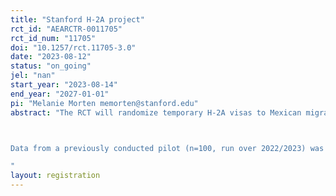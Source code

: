 ```yaml
---
title: "Stanford H-2A project"
rct_id: "AEARCTR-0011705"
rct_id_num: "11705"
doi: "10.1257/rct.11705-3.0"
date: "2023-08-12"
status: "on_going"
jel: "nan"
start_year: "2023-08-14"
end_year: "2027-01-01"
pi: "Melanie Morten memorten@stanford.edu"
abstract: "The RCT will randomize temporary H-2A visas to Mexican migrants. Recruits will receive work contracts of between 2-6 months to work in agricultural farms in the US. We will follow laborers who did and didn't receive the visa, alongside their households in Mexico, to understand the impact of migrating on their livelihoods and income. By following those who did and did not receive visas, we will measure whether providing short-term legal migration deters irregular migration and quantify whether income from seasonal migration is being used or can be invested in origin communities to alleviate poverty, improve livelihoods, and enhance educational opportunities. We also will understand the impact of migrating on political and civic attitudes; community cohesiveness, norms of social reciprocity; and experiences of violence and exploitation.

Data from a previously conducted pilot (n=100, run over 2022/2023) was used only to compute power tests for the current project. 
"
layout: registration
---
```


